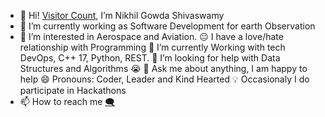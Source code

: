 - 👋 Hi! [Visitor Count](https://profile-counter.glitch.me/iamniki01/count.svg), I’m Nikhil Gowda Shivaswamy
- 🔭 I’m currently working as Software Development for earth Observation 
- 👀 I’m interested in Aerospace and Aviation.
😐 I have a love/hate relationship with Programming
🌱 I’m currently Working with tech DevOps, C++ 17, Python, REST.
🤔 I’m looking for help with Data Structures and Algorithms 😭
💬 Ask me about anything, I am happy to help
😄 Pronouns: Coder, Leader and Kind Hearted
💡 Occasionaly I do participate in Hackathons
- 📫 How to reach me [:left_speech_bubble:](https://www.linkedin.com/in/nikhil-gowda-shivaswamy-815238b1/)

<!---
iamniki01/iamniki01 is a ✨ special ✨ repository because its `README.md` (this file) appears on your GitHub profile.
You can click the Preview link to take a look at your changes.
--->

